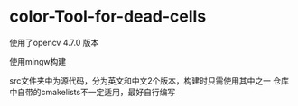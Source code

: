 # color-Tool-for-dead-cells
使用了opencv 4.7.0 版本

使用mingw构建

src文件夹中为源代码，分为英文和中文2个版本，构建时只需使用其中之一
仓库中自带的cmakelists不一定适用，最好自行编写
